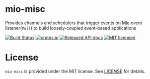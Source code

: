 # mio-misc

Provides channels and schedulers that trigger events on [Mio](https://github.com/tokio-rs/mio) event listener(`Poll`) to 
build loosely-coupled event-based applications

[![Build Status](https://travis-ci.com/onurzdg/mio-misc.svg?branch=master)](https://travis-ci.com/onurzdg/mio-misc)
[![crates.io](https://img.shields.io/crates/v/mio-misc.svg)](https://crates.io/crates/mio-misc)
[![Released API docs](https://docs.rs/mio-misc/badge.svg)](https://docs.rs/mio-misc)
[![MIT licensed](https://img.shields.io/badge/license-MIT-blue.svg)](./LICENSE)

# License

`mio-misc` is provided under the MIT license. See [LICENSE](LICENSE) for details.